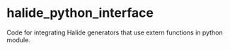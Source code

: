 # halide_python_interface
Code for  integrating Halide generators that use extern functions in python module.
